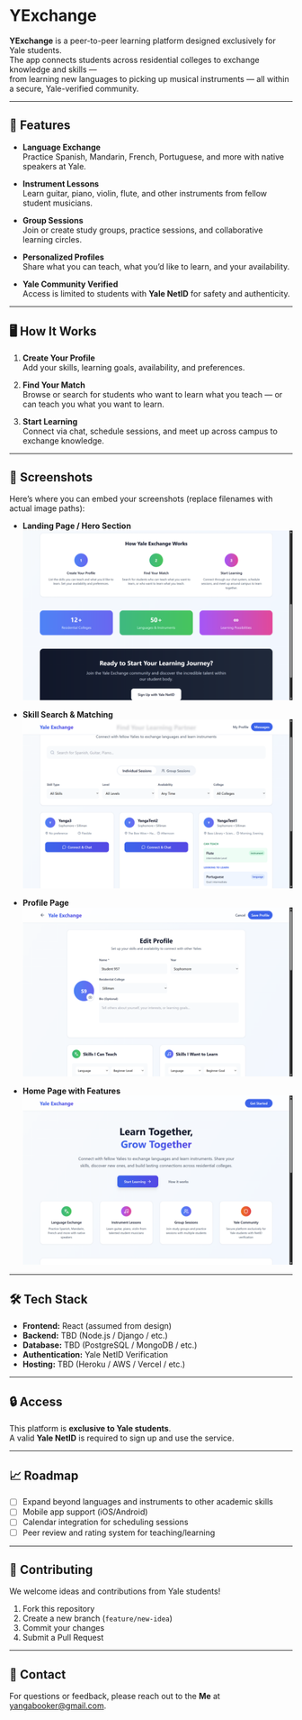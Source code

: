 # YExchange

**YExchange** is a peer-to-peer learning platform designed exclusively for Yale students.  
The app connects students across residential colleges to exchange knowledge and skills —  
from learning new languages to picking up musical instruments — all within a secure, Yale-verified community.  

---

## 🚀 Features

- **Language Exchange**  
  Practice Spanish, Mandarin, French, Portuguese, and more with native speakers at Yale.  

- **Instrument Lessons**  
  Learn guitar, piano, violin, flute, and other instruments from fellow student musicians.  

- **Group Sessions**  
  Join or create study groups, practice sessions, and collaborative learning circles.  

- **Personalized Profiles**  
  Share what you can teach, what you’d like to learn, and your availability.  

- **Yale Community Verified**  
  Access is limited to students with **Yale NetID** for safety and authenticity.  

---

## 🖥️ How It Works

1. **Create Your Profile**  
   Add your skills, learning goals, availability, and preferences.  

2. **Find Your Match**  
   Browse or search for students who want to learn what you teach — or can teach you what you want to learn.  

3. **Start Learning**  
   Connect via chat, schedule sessions, and meet up across campus to exchange knowledge.  

---

## 📸 Screenshots

Here’s where you can embed your screenshots (replace filenames with actual image paths):  

- **Landing Page / Hero Section**  
  ![Hero Screenshot](/screenshots/Hero.png)  

- **Skill Search & Matching**  
  ![Search Screenshot](/screenshots/YSearch.png)  

- **Profile Page**  
  ![Profile Screenshot](/screenshots/Profile.png)  

- **Home Page with Features**  
  ![Home Screenshot](/screenshots/YHome.png)  

---

## 🛠️ Tech Stack

- **Frontend:** React (assumed from design)  
- **Backend:** TBD (Node.js / Django / etc.)  
- **Database:** TBD (PostgreSQL / MongoDB / etc.)  
- **Authentication:** Yale NetID Verification  
- **Hosting:** TBD (Heroku / AWS / Vercel / etc.)  

---

## 🔒 Access

This platform is **exclusive to Yale students**.  
A valid **Yale NetID** is required to sign up and use the service.  

---

## 📈 Roadmap

- [ ] Expand beyond languages and instruments to other academic skills  
- [ ] Mobile app support (iOS/Android)  
- [ ] Calendar integration for scheduling sessions  
- [ ] Peer review and rating system for teaching/learning  

---

## 🤝 Contributing

We welcome ideas and contributions from Yale students!  

1. Fork this repository  
2. Create a new branch (`feature/new-idea`)  
3. Commit your changes  
4. Submit a Pull Request  

---

## 📧 Contact

For questions or feedback, please reach out to the **Me** at yangabooker@gmail.com.  
